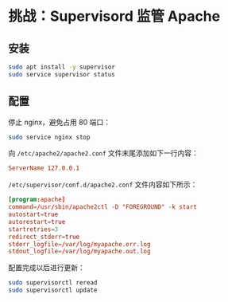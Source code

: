 # 挑战：Supervisord 监管 Apache

## 安装

```bash
sudo apt install -y supervisor
sudo service supervisor status
```

## 配置

停止 nginx，避免占用 80 端口：

```bash
sudo service nginx stop
```

向 `/etc/apache2/apache2.conf` 文件末尾添加如下一行内容：

```conf
ServerName 127.0.0.1
```

`/etc/supervisor/conf.d/apache2.conf` 文件内容如下所示：

```conf
[program:apache]
command=/usr/sbin/apache2ctl -D "FOREGROUND" -k start
autostart=true
autorestart=true
startretries=3
redirect_stderr=true
stderr_logfile=/var/log/myapache.err.log
stdout_logfile=/var/log/myapache.out.log
```

配置完成以后进行更新：

```bash
sudo supervisorctl reread
sudo supervisorctl update
```